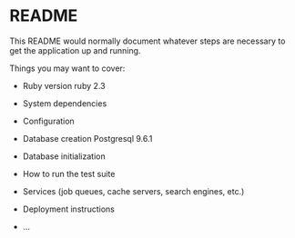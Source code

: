 # README

This README would normally document whatever steps are necessary to get the
application up and running.

Things you may want to cover:

* Ruby version
  ruby 2.3

* System dependencies

* Configuration

* Database creation
  Postgresql 9.6.1

* Database initialization

* How to run the test suite

* Services (job queues, cache servers, search engines, etc.)

* Deployment instructions

* ...
